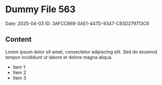 # Dummy File 563

Date: 2025-04-03
ID: 3AFCC668-3AE1-447D-9347-C93D279713C6

## Content

Lorem ipsum dolor sit amet, consectetur adipiscing elit.
Sed do eiusmod tempor incididunt ut labore et dolore magna aliqua.

* Item 1
* Item 2
* Item 3
